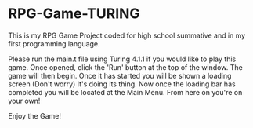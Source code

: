 # RPG-Game-TURING

This is my RPG Game Project coded for high school summative and in my first programming language.

Please run the main.t file using Turing 4.1.1 if you would like to play this game. Once opened, click the 'Run' button at the top of the window.
The game will then begin. Once it has started you will be shown a loading screen (Don't worry) It's doing its thing.
Now once the loading bar has completed you will be located at the Main Menu.
From here on you're on your own!

Enjoy the Game!
